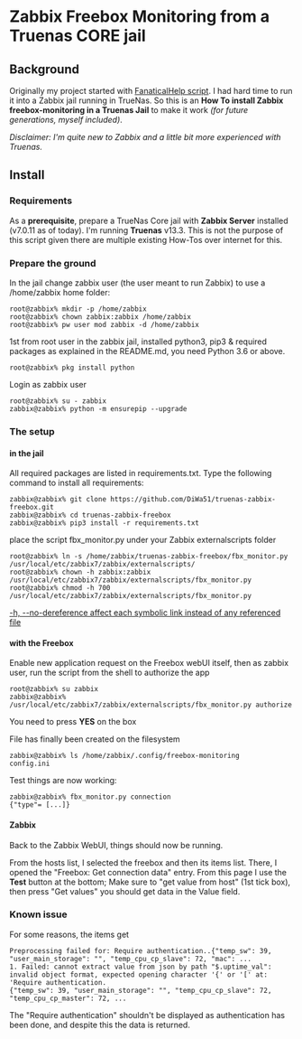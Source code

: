 Zabbix Freebox Monitoring from a Truenas CORE jail
==================================================

Background
----------

Originally my project started with [FanaticalHelp script](https://github.com/FanaticalHelp/freebox-monitoring). I had hard time to run it into a Zabbix jail running in TrueNas. So this is an **How To install Zabbix freebox-monitoring in a Truenas Jail** to make it work _(for future generations, myself included)_.

_Disclaimer: I'm quite new to Zabbix and a little bit more experienced with Truenas._

Install
-------

### Requirements

As a **prerequisite**, prepare a TrueNas Core jail with **Zabbix Server** installed (v7.0.11 as of today).  I'm running **Truenas** v13.3. This is not the purpose of this script given there are multiple existing How-Tos over internet for this.

### Prepare the ground
In the jail change zabbix user (the user meant to run Zabbix) to use a /home/zabbix home folder:

```
root@zabbix% mkdir -p /home/zabbix
root@zabbix% chown zabbix:zabbix /home/zabbix
root@zabbix% pw user mod zabbix -d /home/zabbix
```

1st from root user in the zabbix jail, installed python3, pip3 & required packages as explained in the README.md, you need Python 3.6 or above.
```
root@zabbix% pkg install python
```
Login as zabbix user
```
root@zabbix% su - zabbix
zabbix@zabbix% python -m ensurepip --upgrade
```

### The setup
#### in the jail
All required packages are listed in requirements.txt. Type the following command to install all requirements:
```
zabbix@zabbix% git clone https://github.com/DiWa51/truenas-zabbix-freebox.git
zabbix@zabbix% cd truenas-zabbix-freebox
zabbix@zabbix% pip3 install -r requirements.txt
```

place the script fbx_monitor.py under your Zabbix externalscripts folder

```
root@zabbix% ln -s /home/zabbix/truenas-zabbix-freebox/fbx_monitor.py /usr/local/etc/zabbix7/zabbix/externalscripts/
root@zabbix% chown -h zabbix:zabbix /usr/local/etc/zabbix7/zabbix/externalscripts/fbx_monitor.py
root@zabbix% chmod -h 700 /usr/local/etc/zabbix7/zabbix/externalscripts/fbx_monitor.py
```
[-h, --no-dereference affect each symbolic link instead of any referenced file](https://unix.stackexchange.com/a/218559)

#### with the Freebox
Enable new application request on the Freebox webUI itself, then as zabbix user, run the script from the shell to authorize the app
```
root@zabbix% su zabbix
zabbix@zabbix% /usr/local/etc/zabbix7/zabbix/externalscripts/fbx_monitor.py authorize
```
You need to press **YES** on the box

File has finally been created on the filesystem

```
zabbix@zabbix% ls /home/zabbix/.config/freebox-monitoring
config.ini
 ```

Test things are now working:

```
zabbix@zabbix% fbx_monitor.py connection
{"type"= [...]}
```
#### Zabbix
Back to the Zabbix WebUI, things should now be running.

From the hosts list, I selected the freebox and then its items list.
There, I opened the "Freebox: Get connection data" entry.
From this page I use the **Test** button at the bottom; Make sure to "get value from host" (1st tick box), then press "Get values" you should get data in the Value field.

### Known issue

For some reasons, the items get
```
Preprocessing failed for: Require authentication..{"temp_sw": 39, "user_main_storage": "", "temp_cpu_cp_slave": 72, "mac": ...
1. Failed: cannot extract value from json by path "$.uptime_val": invalid object format, expected opening character '{' or '[' at: 'Require authentication.
{"temp_sw": 39, "user_main_storage": "", "temp_cpu_cp_slave": 72, "temp_cpu_cp_master": 72, ...
```
The "Require authentication" shouldn't be displayed as authentication has been done, and despite this the data is returned.